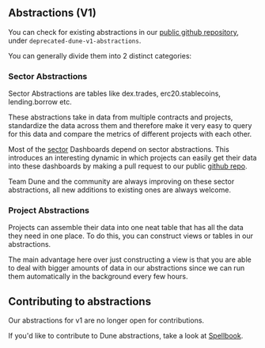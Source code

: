 ## Abstractions (V1)

You can check for existing abstractions in our [public github repository](https://github.com/duneanalytics/spellbook/index.md), under `deprecated-dune-v1-abstractions`.

You can generally divide them into 2 distinct categories:

### Sector Abstractions

Sector Abstractions are tables like dex.trades, erc20.stablecoins, lending.borrow etc.

These abstractions take in data from multiple contracts and projects, standardize the data across them and therefore make it very easy to query for this data and compare the metrics of different projects with each other.

Most of the [sector](../features/usecases/sector-dashboards.md) Dashboards depend on sector abstractions. This introduces an interesting dynamic in which projects can easily get their data into these dashboards by making a pull request to our public [github repo](https://github.com/duneanalytics/spellbook/index.md).

Team Dune and the community are always improving on these sector abstractions, all new additions to existing ones are always welcome.

### Project Abstractions

Projects can assemble their data into one neat table that has all the data they need in one place. To do this, you can construct views or tables in our abstractions.

The main advantage here over just constructing a view is that you are able to deal with bigger amounts of data in our abstractions since we can run them automatically in the background every few hours.

## Contributing to abstractions

Our abstractions for v1 are no longer open for contributions.

If you'd like to contribute to Dune abstractions, take a look at [Spellbook](../spellbook/index.md).